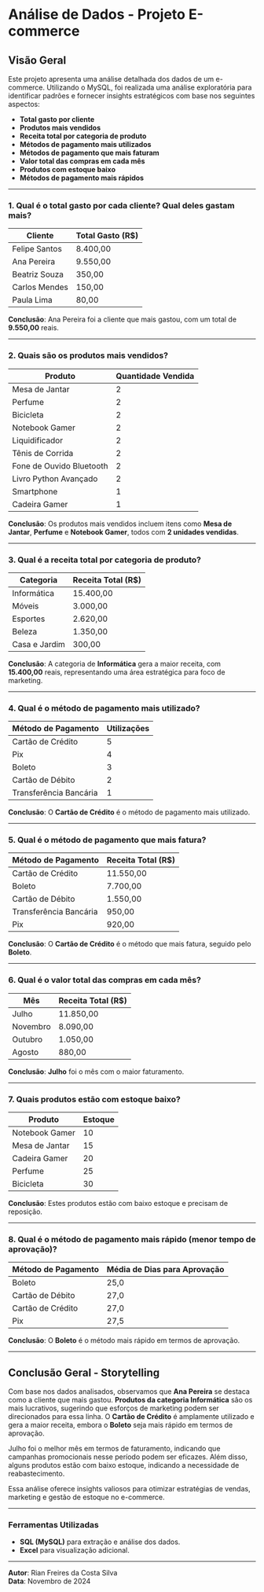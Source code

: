 
# Análise de Dados - Projeto E-commerce

## Visão Geral

Este projeto apresenta uma análise detalhada dos dados de um e-commerce. Utilizando o MySQL, foi realizada uma análise exploratória para identificar padrões e fornecer insights estratégicos com base nos seguintes aspectos:

- **Total gasto por cliente**
- **Produtos mais vendidos**
- **Receita total por categoria de produto**
- **Métodos de pagamento mais utilizados**
- **Métodos de pagamento que mais faturam**
- **Valor total das compras em cada mês**
- **Produtos com estoque baixo**
- **Métodos de pagamento mais rápidos**

---

### 1. Qual é o total gasto por cada cliente? Qual deles gastam mais?

| Cliente           | Total Gasto (R$) |
|-------------------|-------------------|
| Felipe Santos     | 8.400,00         |
| Ana Pereira       | 9.550,00         |
| Beatriz Souza     | 350,00           |
| Carlos Mendes     | 150,00           |
| Paula Lima        | 80,00            |

**Conclusão**: Ana Pereira foi a cliente que mais gastou, com um total de **9.550,00** reais.

---

### 2. Quais são os produtos mais vendidos?

| Produto                    | Quantidade Vendida |
|--------------------------- |--------------------|
| Mesa de Jantar            | 2                  |
| Perfume                   | 2                  |
| Bicicleta                 | 2                  |
| Notebook Gamer            | 2                  |
| Liquidificador            | 2                  |
| Tênis de Corrida          | 2                  |
| Fone de Ouvido Bluetooth  | 2                  |
| Livro Python Avançado     | 2                  |
| Smartphone                | 1                  |
| Cadeira Gamer             | 1                  |

**Conclusão**: Os produtos mais vendidos incluem itens como **Mesa de Jantar**, **Perfume** e **Notebook Gamer**, todos com **2 unidades vendidas**.

---

### 3. Qual é a receita total por categoria de produto?

| Categoria       | Receita Total (R$) |
|-----------------|---------------------|
| Informática     | 15.400,00          |
| Móveis          | 3.000,00           |
| Esportes        | 2.620,00           |
| Beleza          | 1.350,00           |
| Casa e Jardim   | 300,00             |

**Conclusão**: A categoria de **Informática** gera a maior receita, com **15.400,00** reais, representando uma área estratégica para foco de marketing.

---

### 4. Qual é o método de pagamento mais utilizado?

| Método de Pagamento        | Utilizações |
|----------------------------|-------------|
| Cartão de Crédito          | 5           |
| Pix                        | 4           |
| Boleto                     | 3           |
| Cartão de Débito           | 2           |
| Transferência Bancária     | 1           |

**Conclusão**: O **Cartão de Crédito** é o método de pagamento mais utilizado.

---

### 5. Qual é o método de pagamento que mais fatura?

| Método de Pagamento        | Receita Total (R$) |
|----------------------------|---------------------|
| Cartão de Crédito          | 11.550,00          |
| Boleto                     | 7.700,00           |
| Cartão de Débito           | 1.550,00           |
| Transferência Bancária     | 950,00             |
| Pix                        | 920,00             |

**Conclusão**: O **Cartão de Crédito** é o método que mais fatura, seguido pelo **Boleto**.

---

### 6. Qual é o valor total das compras em cada mês?

| Mês         | Receita Total (R$) |
|-------------|---------------------|
| Julho       | 11.850,00          |
| Novembro    | 8.090,00           |
| Outubro     | 1.050,00           |
| Agosto      | 880,00             |

**Conclusão**: **Julho** foi o mês com o maior faturamento.

---

### 7. Quais produtos estão com estoque baixo?

| Produto             | Estoque |
|---------------------|---------|
| Notebook Gamer      | 10      |
| Mesa de Jantar      | 15      |
| Cadeira Gamer       | 20      |
| Perfume             | 25      |
| Bicicleta           | 30      |

**Conclusão**: Estes produtos estão com baixo estoque e precisam de reposição.

---

### 8. Qual é o método de pagamento mais rápido (menor tempo de aprovação)?

| Método de Pagamento | Média de Dias para Aprovação |
|---------------------|------------------------------|
| Boleto              | 25,0                        |
| Cartão de Débito    | 27,0                        |
| Cartão de Crédito   | 27,0                        |
| Pix                 | 27,5                        |

**Conclusão**: O **Boleto** é o método mais rápido em termos de aprovação.

---

## Conclusão Geral - Storytelling

Com base nos dados analisados, observamos que **Ana Pereira** se destaca como a cliente que mais gastou. **Produtos da categoria Informática** são os mais lucrativos, sugerindo que esforços de marketing podem ser direcionados para essa linha. O **Cartão de Crédito** é amplamente utilizado e gera a maior receita, embora o **Boleto** seja mais rápido em termos de aprovação.

Julho foi o melhor mês em termos de faturamento, indicando que campanhas promocionais nesse período podem ser eficazes. Além disso, alguns produtos estão com baixo estoque, indicando a necessidade de reabastecimento.

Essa análise oferece insights valiosos para otimizar estratégias de vendas, marketing e gestão de estoque no e-commerce.

---

### Ferramentas Utilizadas
- **SQL (MySQL)** para extração e análise dos dados.
- **Excel** para visualização adicional.

---

**Autor**: Rian Freires da Costa Silva  
**Data**: Novembro de 2024  
